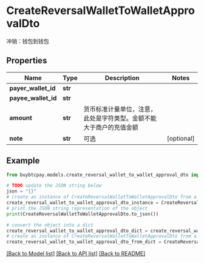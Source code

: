# CreateReversalWalletToWalletApprovalDto

冲销：钱包到钱包

## Properties

Name | Type | Description | Notes
------------ | ------------- | ------------- | -------------
**payer_wallet_id** | **str** |  | 
**payee_wallet_id** | **str** |  | 
**amount** | **str** | 货币标准计量单位，注意，此处是字符类型。金额不能大于商户的充值金额 | 
**note** | **str** | 可选 | [optional] 

## Example

```python
from buybtcpay.models.create_reversal_wallet_to_wallet_approval_dto import CreateReversalWalletToWalletApprovalDto

# TODO update the JSON string below
json = "{}"
# create an instance of CreateReversalWalletToWalletApprovalDto from a JSON string
create_reversal_wallet_to_wallet_approval_dto_instance = CreateReversalWalletToWalletApprovalDto.from_json(json)
# print the JSON string representation of the object
print(CreateReversalWalletToWalletApprovalDto.to_json())

# convert the object into a dict
create_reversal_wallet_to_wallet_approval_dto_dict = create_reversal_wallet_to_wallet_approval_dto_instance.to_dict()
# create an instance of CreateReversalWalletToWalletApprovalDto from a dict
create_reversal_wallet_to_wallet_approval_dto_from_dict = CreateReversalWalletToWalletApprovalDto.from_dict(create_reversal_wallet_to_wallet_approval_dto_dict)
```
[[Back to Model list]](../README.md#documentation-for-models) [[Back to API list]](../README.md#documentation-for-api-endpoints) [[Back to README]](../README.md)


